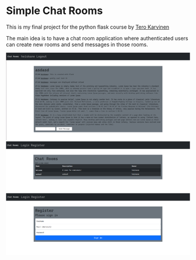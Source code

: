 # Simple Chat Rooms

This is my final project for the python flask course by [Tero Karvinen](https://terokarvinen.com/2021/python-web-service-from-idea-to-production/)

The main idea is to have a chat room application where authenticated users can create new rooms and send messages in those rooms.

![chat](chat.png)
![chat_rooms](chat_rooms.png)
![register](register.png)